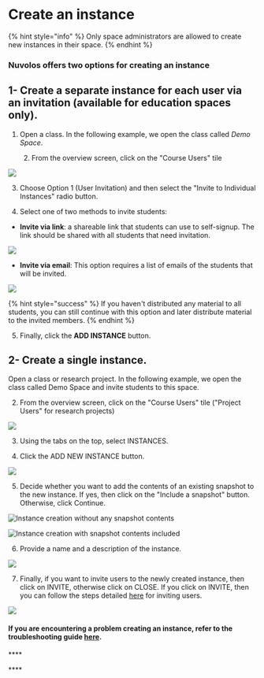 # Create an instance

{% hint style="info" %}
Only space administrators are allowed to create new instances in their space.
{% endhint %}

### **Nuvolos offers two options for creating an instance**

## **1- Create a separate instance for each user via an invitation \(available for education spaces only\).**

1. Open a class. In the following example, we open the class called _Demo Space_.

    2. From the overview screen, click on the "Course Users" tile

![](../../.gitbook/assets/screen-shot-2020-05-22-at-1.35.55-pm.png)

   3. Choose Option 1 \(User Invitation\) and then select the "Invite to Individual Instances" radio button. 

   4.  Select one of two methods to invite students:

* **Invite via link**: a shareable link that students can use to self-signup. The link should be shared with all students that need invitation.

![](../../.gitbook/assets/screen-shot-2020-05-22-at-1.30.12-pm.png)

* **Invite via email**: This option requires a list of emails of the students that will be invited.

![](../../.gitbook/assets/screen-shot-2020-05-22-at-1.31.27-pm.png)

{% hint style="success" %}
If you haven't distributed any material to all students, you can still continue with this option and later distribute material to the invited members.
{% endhint %}

  5. Finally, click the **ADD INSTANCE** button.

## 2- Create a single instance.

Open a class or research project. In the following example, we open the class called Demo Space and invite students to this space.

 2. From the overview screen, click on the "Course Users" tile \("Project Users" for research projects\)

![](../../.gitbook/assets/screen-shot-2020-05-22-at-1.35.55-pm.png)

   3. Using the tabs on the top, select INSTANCES.

   4. Click the ADD NEW INSTANCE button.

![](../../.gitbook/assets/screen-shot-2020-05-22-at-1.24.26-pm.png)

  5. Decide whether you want to add the contents of an existing snapshot to the new instance. If yes, then click on the "Include a snapshot" button. Otherwise, click Continue.

![Instance creation without any snapshot contents](../../.gitbook/assets/screen-shot-2020-05-22-at-1.19.10-pm.png)

![Instance creation with snapshot contents included](../../.gitbook/assets/screen-shot-2020-05-22-at-1.19.29-pm.png)

  6. Provide a name and a description of the instance.

![](../../.gitbook/assets/screen-shot-2020-05-22-at-1.19.56-pm.png)

7. Finally, if you want to invite users to the newly created instance, then click on INVITE, otherwise click on CLOSE. If you click on INVITE, then you can follow the steps detailed [here](invite-instance-users.md) for inviting users.

![](../../.gitbook/assets/screen-shot-2020-05-22-at-1.20.31-pm.png)



#### If you are encountering a problem creating an instance, refer to the troubleshooting guide [here](../../troubleshooting/authorization-issues/cannot-create-an-instance.md).

\*\*\*\*

\*\*\*\*

